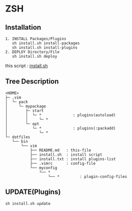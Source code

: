 # ZSH

## Installation

    1. INSTALL Packages/Plugins
       sh install.sh install-packages
       sh install.sh install-plugins
    2. DEPLOY Directory/File
       sh install.sh deploy

this script : [install.sh](https://github.com/ghsable/dotfiles/blob/master/bin/vim/install.sh)

## Tree Description

    <HOME>
    ├─ .vim
    │  └─ pack
    │     └─ mypackage
    │        ├─ start
    │        │  └─ *              : plugins(autoload)
    │        │     └─ *
    │        └─ opt
    │           └─ *              : plugins(:packadd)
    │              └─ *
    └─ dotfiles
       └── bin
           └── vim
               ├── README.md   : this-file
               ├── install.sh  : install script
               ├── install.txt : install plugins-list
               ├── .vimrc      : config-file
               └── myconfig
                   └── *
                       └── *         : plugin-config-files

## UPDATE(Plugins)

    sh install.sh update

